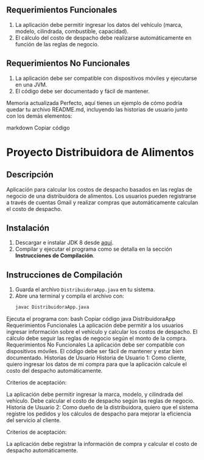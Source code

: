 ## Requerimientos Funcionales
1. La aplicación debe permitir ingresar los datos del vehículo (marca, modelo, cilindrada, combustible, capacidad).
2. El cálculo del costo de despacho debe realizarse automáticamente en función de las reglas de negocio.

## Requerimientos No Funcionales
1. La aplicación debe ser compatible con dispositivos móviles y ejecutarse en una JVM.
2. El código debe ser documentado y fácil de mantener.


Memoria actualizada
Perfecto, aquí tienes un ejemplo de cómo podría quedar tu archivo README.md, incluyendo las historias de usuario junto con los demás elementos:

markdown
Copiar código
# Proyecto Distribuidora de Alimentos

## Descripción
Aplicación para calcular los costos de despacho basados en las reglas de negocio de una distribuidora de alimentos. Los usuarios pueden registrarse a través de cuentas Gmail y realizar compras que automáticamente calculan el costo de despacho.

## Instalación
1. Descargar e instalar JDK 8 desde [aquí](https://www.oracle.com/cl/java/technologies/javase/javase-jdk8-downloads.html).
2. Compilar y ejecutar el programa como se detalla en la sección **Instrucciones de Compilación**.

## Instrucciones de Compilación
1. Guarda el archivo `DistribuidoraApp.java` en tu sistema.
2. Abre una terminal y compila el archivo con:
   ```bash
   javac DistribuidoraApp.java
Ejecuta el programa con:
bash
Copiar código
java DistribuidoraApp
Requerimientos Funcionales
La aplicación debe permitir a los usuarios ingresar información sobre el vehículo y calcular los costos de despacho.
El cálculo debe seguir las reglas de negocio según el monto de la compra.
Requerimientos No Funcionales
La aplicación debe ser compatible con dispositivos móviles.
El código debe ser fácil de mantener y estar bien documentado.
Historias de Usuario
Historia de Usuario 1:
Como cliente, quiero ingresar los datos de mi compra para que la aplicación calcule el costo del despacho automáticamente.

Criterios de aceptación:

La aplicación debe permitir ingresar la marca, modelo, y cilindrada del vehículo.
Debe calcular el costo de despacho según las reglas de negocio.
Historia de Usuario 2:
Como dueño de la distribuidora, quiero que el sistema registre los pedidos y los cálculos de despacho para mejorar la eficiencia del servicio al cliente.

Criterios de aceptación:

La aplicación debe registrar la información de compra y calcular el costo de despacho automáticamente.
